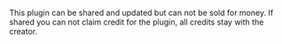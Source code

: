 This plugin can be shared and updated but can not be sold for money. If shared you can not claim credit for the plugin, all credits stay with the creator.
